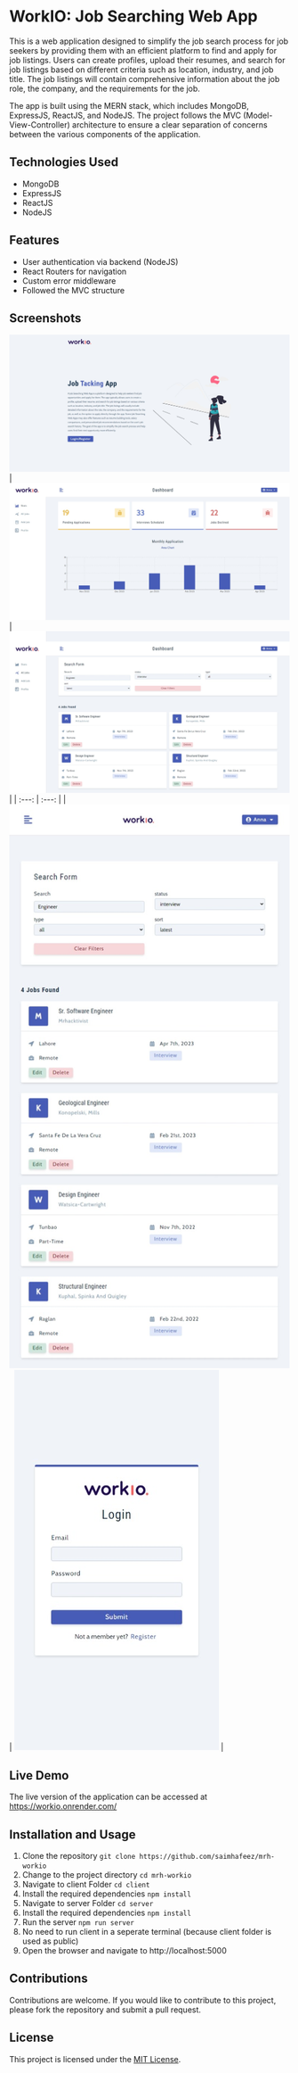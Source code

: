 # WorkIO: Job Searching Web App

This is a web application designed to simplify the job search process for job seekers by providing them with an efficient platform to find and apply for job listings. Users can create profiles, upload their resumes, and search for job listings based on different criteria such as location, industry, and job title. The job listings will contain comprehensive information about the job role, the company, and the requirements for the job.

The app is built using the MERN stack, which includes MongoDB, ExpressJS, ReactJS, and NodeJS. The project follows the MVC (Model-View-Controller) architecture to ensure a clear separation of concerns between the various components of the application.

## Technologies Used

* MongoDB
* ExpressJS
* ReactJS
* NodeJS

## Features

* User authentication via backend (NodeJS)
* React Routers for navigation
* Custom error middleware
* Followed the MVC structure

## Screenshots

![Dashboard](images/landing.jpeg)
| ![Dashboard](images/dahboard-stats.jpeg) | ![Dashboard](images/dahboard-alljobs.jpeg) |
| :---:   | :---: |
| ![Dashboard](images/mobile-alljobs.jpeg) | ![Dashboard](images/mobile-login.jpeg) |







## Live Demo

The live version of the application can be accessed at https://workio.onrender.com/

## Installation and Usage

1. Clone the repository `git clone https://github.com/saimhafeez/mrh-workio`
2. Change to the project directory `cd mrh-workio`
3. Navigate to client Folder `cd client`
4. Install the required dependencies `npm install`
5. Navigate to server Folder `cd server`
6. Install the required dependencies `npm install`
7. Run the server `npm run server`
8. No need to run client in a seperate terminal (because client folder is used as public)
9. Open the browser and navigate to http://localhost:5000

## Contributions

Contributions are welcome. If you would like to contribute to this project, please fork the repository and submit a pull request.

## License

This project is licensed under the [MIT License](https://opensource.org/licenses/MIT).

